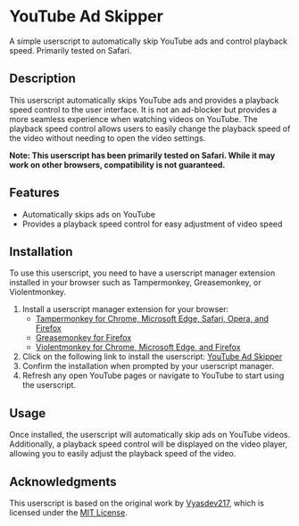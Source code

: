 # YouTube Ad Skipper

A simple userscript to automatically skip YouTube ads and control playback speed. Primarily tested on Safari.

## Description

This userscript automatically skips YouTube ads and provides a playback speed control to the user interface. It is not an ad-blocker but provides a more seamless experience when watching videos on YouTube. The playback speed control allows users to easily change the playback speed of the video without needing to open the video settings.

**Note: This userscript has been primarily tested on Safari. While it may work on other browsers, compatibility is not guaranteed.**

## Features

- Automatically skips ads on YouTube
- Provides a playback speed control for easy adjustment of video speed

## Installation

To use this userscript, you need to have a userscript manager extension installed in your browser such as Tampermonkey, Greasemonkey, or Violentmonkey.

1. Install a userscript manager extension for your browser:
    - [Tampermonkey for Chrome, Microsoft Edge, Safari, Opera, and Firefox](https://www.tampermonkey.net/)
    - [Greasemonkey for Firefox](https://addons.mozilla.org/en-US/firefox/addon/greasemonkey/)
    - [Violentmonkey for Chrome, Microsoft Edge, and Firefox](https://violentmonkey.github.io/get-it/)
2. Click on the following link to install the userscript: [YouTube Ad Skipper](https://github.com/sammrai/userscripts/raw/main/youtube_ad_skipper/youtube_ad_skipper.user.js)
3. Confirm the installation when prompted by your userscript manager.
4. Refresh any open YouTube pages or navigate to YouTube to start using the userscript.

## Usage

Once installed, the userscript will automatically skip ads on YouTube videos. Additionally, a playback speed control will be displayed on the video player, allowing you to easily adjust the playback speed of the video.

## Acknowledgments

This userscript is based on the original work by [Vyasdev217](https://github.com/Vyasdev217/userscripts), which is licensed under the [MIT License](https://opensource.org/licenses/MIT).
